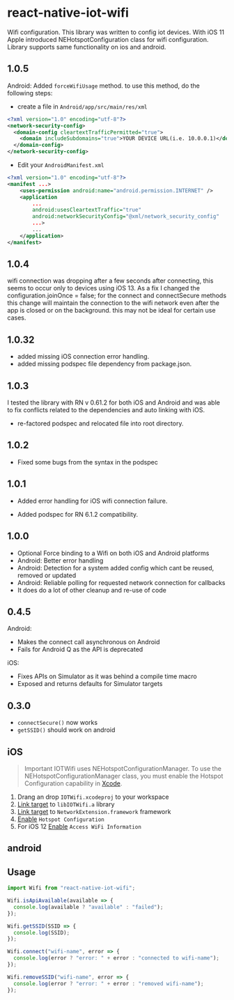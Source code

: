# react-native-iot-wifi

Wifi configuration.
This library was written to config iot devices. With iOS 11 Apple introduced NEHotspotConfiguration class for wifi configuration. Library supports same functionality on ios and android.

## 1.0.5

Android: Added `forceWifiUsage` method. to use this method, do the following steps:

- create a file in `Android/app/src/main/res/xml`

```xml
<?xml version="1.0" encoding="utf-8"?>
<network-security-config>
  <domain-config cleartextTrafficPermitted="true">
    <domain includeSubdomains="true">YOUR DEVICE URL(i.e. 10.0.0.1)</domain>
  </domain-config>
</network-security-config>
```

- Edit your `AndroidManifest.xml`

```xml
<?xml version="1.0" encoding="utf-8"?>
<manifest ...>
    <uses-permission android:name="android.permission.INTERNET" />
    <application
        ...
        android:usesCleartextTraffic="true"
        android:networkSecurityConfig="@xml/network_security_config"
        ...>
        ...
    </application>
</manifest>
```

## 1.0.4

wifi connection was dropping after a few seconds after connecting, this seems to occur only to devices using iOS 13. As a fix I changed the configuration.joinOnce = false; for the connect and connectSecure methods this change will maintain the connection to the wifi network even after the app is closed or on the background. this may not be ideal for certain use cases.

## 1.0.32

- added missing iOS connection error handling.
- added missing podspec file dependency from package.json.

## 1.0.3

I tested the library with RN v 0.61.2 for both iOS and Android and was able to fix conflicts related to the dependencies and auto linking with iOS.

- re-factored podspec and relocated file into root directory.

## 1.0.2

- Fixed some bugs from the syntax in the podspec

## 1.0.1

- Added error handling for iOS wifi connection failure.

- Added podspec for RN 6.1.2 compatibility.

## 1.0.0

- Optional Force binding to a Wifi on both iOS and Android platforms
- Android: Better error handling
- Android: Detection for a system added config which cant be reused, removed or updated
- Android: Reliable polling for requested network connection for callbacks
- It does do a lot of other cleanup and re-use of code

## 0.4.5

Android:

- Makes the connect call asynchronous on Android
- Fails for Android Q as the API is deprecated

iOS:

- Fixes APIs on Simulator as it was behind a compile time macro
- Exposed and returns defaults for Simulator targets

## 0.3.0

- `connectSecure()` now works
- `getSSID()` should work on android

## iOS

> Important
> IOTWifi uses NEHotspotConfigurationManager. To use the NEHotspotConfigurationManager class, you must enable the Hotspot Configuration capability in [Xcode](http://help.apple.com/xcode/mac/current/#/dev88ff319e7).

1. Drang an drop `IOTWifi.xcodeproj` to your workspace
2. [Link target](https://help.apple.com/xcode/mac/current/#/dev51a648b07) to `libIOTWifi.a` library
3. [Link target](https://help.apple.com/xcode/mac/current/#/dev51a648b07) to `NetworkExtension.framework` framework
4. [Enable](http://help.apple.com/xcode/mac/current/#/dev88ff319e7) `Hotspot Configuration`
5. For iOS 12 [Enable](http://help.apple.com/xcode/mac/current/#/dev88ff319e7) `Access WiFi Information`

## android

## Usage

```javascript
import Wifi from "react-native-iot-wifi";

Wifi.isApiAvailable(available => {
  console.log(available ? "available" : "failed");
});

Wifi.getSSID(SSID => {
  console.log(SSID);
});

Wifi.connect("wifi-name", error => {
  console.log(error ? "error: " + error : "connected to wifi-name");
});

Wifi.removeSSID("wifi-name", error => {
  console.log(error ? "error: " + error : "removed wifi-name");
});
```
